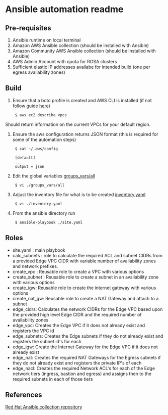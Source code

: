# Ansible automation readme

## Pre-requisites

1. Ansible runtime on local terminal 
1. Amazon AWS Ansible collection (should be installed with Ansible)
1. Amazon Community AWS Ansible collection (should be installed with Ansible)
1. AWS Admin Account with quota for ROSA clusters
1. Sufficient elastic IP addresses availabe for intended build (one per egress availability zones)

## Build

1. Ensure that a boto profile is created and AWS CLI is installed (if not follow guide [here](https://docs.aws.amazon.com/cli/latest/userguide/cli-chap-welcome.html))

        $ aws ec2 describe vpcs

Should return information on the current VPCs for your default region.

1. Ensure the aws configuration returns JSON format (this is required for some of the automation steps)

        $ cat ~/.aws/config

        [default]
        ...
        output = json

1. Edit the global variables [groups_vars/all](./group_vars/all)

        $ vi ./groups_vars/all

1. Adjust the inventory file for what is to be created [inventory.yaml](./inventory.yaml)

        $ vi ./inventory.yaml

1. From the ansible directory run

        $ ansible-playbook ./site.yaml



## Roles

 - site.yaml : main playbook
 - calc_subnets : role to calculate the required ACL and subnet CIDRs from a provided Edge VPC CIDR with variable number of availability zones and network prefixes.
 - create_vpc : Reusable role to create a VPC with various options
 - create_subnet : Reusable role to create a subnet in an availability zone with various options
 - create_igw: Reusable role to create the internet gateway with various options
 - create_nat_gw: Reusable role to create a NAT Gateway and attach to a subnet
 - edge_cidrs: Calculates the network CIDRs for the Edge VPC based upon the provided high level Edge CIDR and the required number of availability zones
 - edge_vpc: Creates the Edge VPC if it does not already exist and registers the VPC id
 - edge_subnets: Creates the Edge subnets if they do not already exist and registers the subnet id's for each
 - edge_igw: Create the Internet Gateway for the Edge VPC if it does not already exist
 - edge_nat: Creates the required NAT Gateways for the Egress subnets if they do not already exist and registers the private IP's of each
 - edge_nacl: Creates the required Network ACL's for each of the Edge network tiers (ingress, bastion and egress) and assigns then to the required subnets in each of those tiers



## References

[Red Hat Ansible collection repository](https://console.redhat.com/ansible/automation-hub)